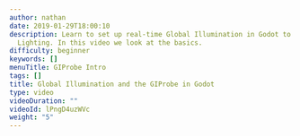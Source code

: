 ```yaml
---
author: nathan
date: 2019-01-29T18:00:10
description: Learn to set up real-time Global Illumination in Godot to achieve photo-realistic
  Lighting. In this video we look at the basics.
difficulty: beginner
keywords: []
menuTitle: GIProbe Intro
tags: []
title: Global Illumination and the GIProbe in Godot
type: video
videoDuration: ""
videoId: lPngD4uzWVc
weight: "5"
---
```

